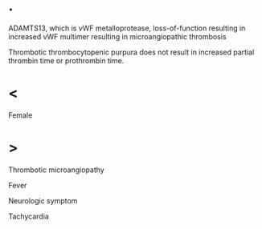 # .

ADAMTS13, which is vWF metalloprotease, loss-of-function resulting in increased vWF multimer resulting in microangiopathic thrombosis

Thrombotic thrombocytopenic purpura does not result in increased partial thrombin time or prothrombin time.

# <

Female

# >

Thrombotic microangiopathy

Fever

Neurologic symptom

Tachycardia
